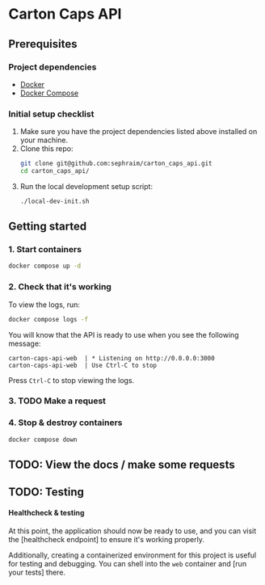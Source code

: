 # Carton Caps API

## Prerequisites

### Project dependencies

- [Docker](https://docs.docker.com/engine/install/)
- [Docker Compose](https://docs.docker.com/compose/install/)

### Initial setup checklist

1. Make sure you have the project dependencies listed above installed on your machine.
2. Clone this repo:
   ```bash
   git clone git@github.com:sephraim/carton_caps_api.git
   cd carton_caps_api/
   ```
3. Run the local development setup script:
   ```bash
   ./local-dev-init.sh
   ```

## Getting started

### 1. Start containers

```bash
docker compose up -d
```

### 2. Check that it's working

To view the logs, run:
```bash
docker compose logs -f
```

You will know that the API is ready to use when you see the following message:
```
carton-caps-api-web  | * Listening on http://0.0.0.0:3000
carton-caps-api-web  | Use Ctrl-C to stop
```
Press `Ctrl-C` to stop viewing the logs.

### 3. TODO Make a request

### 4. Stop & destroy containers

```bash
docker compose down
```

## TODO: View the docs / make some requests

## TODO: Testing

#### Healthcheck & testing

At this point, the application should now be ready to use, and you can visit the [healthcheck endpoint] to ensure it's working properly.

Additionally, creating a containerized environment for this project is useful for testing and debugging.
You can shell into the `web` container and [run your tests] there.